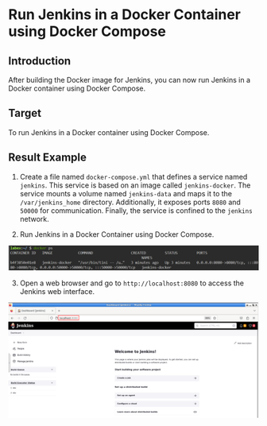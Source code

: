 # Run Jenkins in a Docker Container using Docker Compose

## Introduction

After building the Docker image for Jenkins, you can now run Jenkins in a Docker container using Docker Compose.

## Target

To run Jenkins in a Docker container using Docker Compose.

## Result Example

1. Create a file named `docker-compose.yml` that defines a service named `jenkins`. This service is based on an image called `jenkins-docker`. The service mounts a volume named `jenkins-data` and maps it to the `/var/jenkins_home` directory. Additionally, it exposes ports `8080` and `50000` for communication. Finally, the service is confined to the `jenkins` network.

2. Run Jenkins in a Docker Container using Docker Compose.

![challenge-deploying-jenkins-application](assets/challenge-deploying-jenkins-application-3-2.png)

3. Open a web browser and go to `http://localhost:8080` to access the Jenkins web interface.

![challenge-deploying-jenkins-application](assets/challenge-deploying-jenkins-application-3-3.png)
